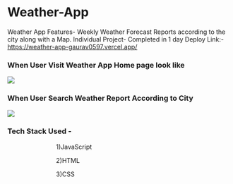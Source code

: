 # Weather-App
Weather App Features- Weekly Weather Forecast Reports according to the city along with a Map. Individual Project- Completed in 1 day    Deploy Link:- https://weather-app-gaurav0597.vercel.app/

<h3>When User Visit Weather App Home page look like</h3>

<img src="https://user-images.githubusercontent.com/95076519/165955562-5621bc09-7c63-4101-8b3b-7077e3350c61.png"/>

<h3>When User Search Weather Report According to City </h3>

<img src="https://user-images.githubusercontent.com/95076519/165955576-f7ca8e43-22fd-4395-8e0e-2d032003a5f1.png"/>
<h3>Tech Stack Used -</h3> 
  <p> &nbsp &nbsp &nbsp &nbsp &nbsp &nbsp &nbsp &nbsp &nbsp  &nbsp &nbsp &nbsp &nbsp &nbsp 1)JavaScript</p> 
  <p> &nbsp &nbsp &nbsp &nbsp &nbsp &nbsp &nbsp &nbsp &nbsp  &nbsp &nbsp &nbsp &nbsp &nbsp  2)HTML</p> 
  <p> &nbsp &nbsp &nbsp &nbsp &nbsp &nbsp &nbsp &nbsp &nbsp   &nbsp &nbsp &nbsp &nbsp &nbsp 3)CSS</p>
<!-- ![Screenshot (552)](https://user-images.githubusercontent.com/95076519/165955562-5621bc09-7c63-4101-8b3b-7077e3350c61.png) -->
<!-- ![Screenshot (553)](https://user-images.githubusercontent.com/95076519/165955576-f7ca8e43-22fd-4395-8e0e-2d032003a5f1.png) -->

